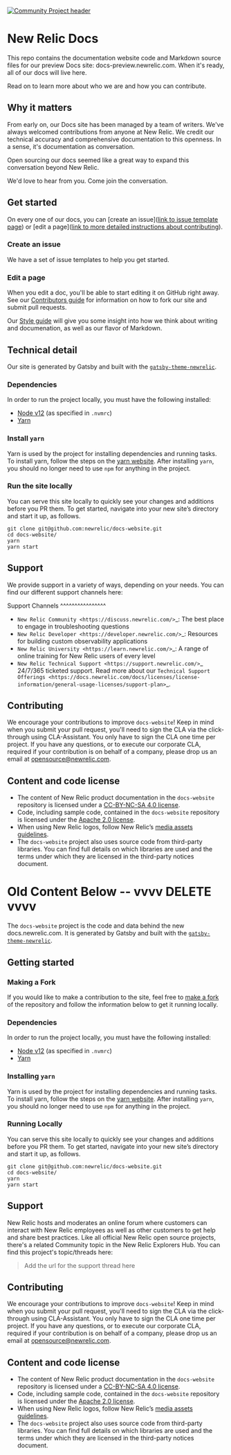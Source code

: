[![Community Project header](https://github.com/newrelic/opensource-website/raw/master/src/images/categories/Community_Project.png)](https://opensource.newrelic.com/oss-category/#community-project)

# New Relic Docs

This repo contains the documentation website code and Markdown source files for  our preview Docs site: docs-preview.newrelic.com. When it's ready, all of our docs will live here.

Read on to learn more about who we are and how you can contribute.

## Why it matters

From early on, our Docs site has been managed by a team of writers. We've always welcomed contributions from anyone at New Relic. We credit our technical accuracy and comprehensive documentation to this openness. In a sense, it's documentation as conversation.

Open sourcing our docs seemed like a great way to expand this conversation beyond New Relic.

We'd love to hear from you. Come join the conversation.

## Get started

On every one of our docs, you can [create an issue]([link to issue template page](https://github.com/newrelic/docs-website/issues/new/choose)) or [edit a page]([link to more detailed instructions about contributing](https://github.com/newrelic/docs-website/blob/develop/CONTRIBUTING.md)). 

### Create an issue

We have a set of issue templates to help you get started.

### Edit a page

When you edit a doc, you'll be able to start editing it on GitHub right away. See our [Contributors guide]() for information on how to fork our site and submit pull requests.

Our [Style guide]() will give you some insight into how we think about writing and documenation, as well as our flavor of Markdown.

## Technical detail

Our site is generated by Gatsby and built with the [`gatsby-theme-newrelic`](https://github.com/newrelic/gatsby-theme-newrelic/tree/develop/packages/gatsby-theme-newrelic).

### Dependencies

In order to run the project locally, you must have the following installed:

* [Node v12](https://nodejs.org/en/) (as specified in `.nvmrc`)
* [Yarn](https://yarnpkg.com/)

### Install `yarn`

Yarn is used by the project for installing dependencies and running tasks. To install yarn, follow the steps on the [yarn website](https://yarnpkg.com/getting-started/install). After installing `yarn`, you should no longer need to use `npm` for anything in the project.

### Run the site locally

You can serve this site locally to quickly see your changes and additions before you PR them. To get started, navigate into your new site’s directory and start it up, as follows.

```shell
git clone git@github.com:newrelic/docs-website.git
cd docs-website/
yarn
yarn start
```

## Support

We provide support in a variety of ways, depending on your needs. You can find our different support channels here:

Support Channels
^^^^^^^^^^^^^^^^

* `New Relic Community <https://discuss.newrelic.com/>`_: The best place to engage in troubleshooting questions
* `New Relic Developer <https://developer.newrelic.com/>`_: Resources for building custom observability applications
* `New Relic University <https://learn.newrelic.com/>`_: A range of online training for New Relic users of every level
* `New Relic Technical Support <https://support.newrelic.com/>`_ 24/7/365 ticketed support. Read more about our `Technical Support Offerings <https://docs.newrelic.com/docs/licenses/license-information/general-usage-licenses/support-plan>`_.

## Contributing

We encourage your contributions to improve `docs-website`! Keep in mind when you submit your pull request, you'll need to sign the CLA via the click-through using CLA-Assistant. You only have to sign the CLA one time per project.
If you have any questions, or to execute our corporate CLA, required if your contribution is on behalf of a company, please drop us an email at opensource@newrelic.com.

## Content and code license

- The content of New Relic product documentation in the `docs-website` repository is licensed under a [CC-BY-NC-SA 4.0 license](LICENSE).
- Code, including sample code, contained in the `docs-website` repository is licensed under the [Apache 2.0 license](LICENSE-CODE.md).
- When using New Relic logos, follow New Relic’s [media assets guidelines](https://newrelic.com/about/media-assets).
- The `docs-website` project also uses source code from third-party libraries. You can find full details on which libraries are used and the terms under which they are licensed in the third-party notices document.

# Old Content Below -- vvvv DELETE vvvv

The `docs-website` project is the code and data behind the new docs.newrelic.com. It is generated by Gatsby and built with the [`gatsby-theme-newrelic`](https://github.com/newrelic/gatsby-theme-newrelic/tree/develop/packages/gatsby-theme-newrelic).

## Getting started

### Making a Fork

If you would like to make a contribution to the site, feel free to [make a fork](https://guides.github.com/activities/forking/) of the repository and follow the information below to get it running locally.

### Dependencies

In order to run the project locally, you must have the following installed:

* [Node v12](https://nodejs.org/en/) (as specified in `.nvmrc`)
* [Yarn](https://yarnpkg.com/)

### Installing `yarn`

Yarn is used by the project for installing dependencies and running tasks. To install yarn, follow the steps on the [yarn website](https://yarnpkg.com/getting-started/install). After installing `yarn`, you should no longer need to use `npm` for anything in the project.

### Running Locally

You can serve this site locally to quickly see your changes and additions before you PR them. To get started, navigate into your new site’s directory and start it up, as follows.

```shell
git clone git@github.com:newrelic/docs-website.git
cd docs-website/
yarn
yarn start
```

## Support

New Relic hosts and moderates an online forum where customers can interact with New Relic employees as well as other customers to get help and share best practices. Like all official New Relic open source projects, there's a related Community topic in the New Relic Explorers Hub. You can find this project's topic/threads here:

> Add the url for the support thread here

## Contributing

We encourage your contributions to improve `docs-website`! Keep in mind when you submit your pull request, you'll need to sign the CLA via the click-through using CLA-Assistant. You only have to sign the CLA one time per project.
If you have any questions, or to execute our corporate CLA, required if your contribution is on behalf of a company, please drop us an email at opensource@newrelic.com.

## Content and code license

- The content of New Relic product documentation in the `docs-website` repository is licensed under a [CC-BY-NC-SA 4.0 license](LICENSE).
- Code, including sample code, contained in the `docs-website` repository is licensed under the [Apache 2.0 license](LICENSE-CODE.md).
- When using New Relic logos, follow New Relic’s [media assets guidelines](https://newrelic.com/about/media-assets).
- The `docs-website` project also uses source code from third-party libraries. You can find full details on which libraries are used and the terms under which they are licensed in the third-party notices document.
